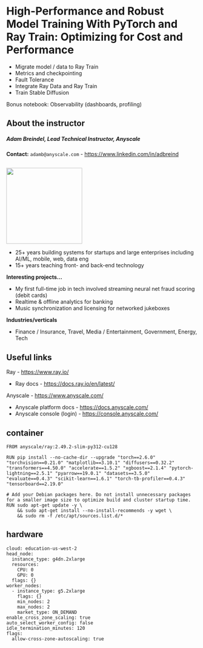 # High-Performance and Robust Model Training With PyTorch and Ray Train: Optimizing for Cost and Performance

- Migrate model / data to Ray Train
- Metrics and checkpointing
- Fault Tolerance
- Integrate Ray Data and Ray Train
- Train Stable Diffusion

Bonus notebook: Observability (dashboards, profiling)

## About the instructor

##### Adam Breindel, Lead Technical Instructor, Anyscale

__Contact:__ `adamb@anyscale.com` - https://www.linkedin.com/in/adbreind

<img src="https://materials.s3.amazonaws.com/i/lpMDU9j.jpg" width=200 style="margin-right:2em;margin-top:1em"/>

* 25+ years building systems for startups and large enterprises including AI/ML, mobile, web, data eng
* 15+ years teaching front- and back-end technology

__Interesting projects...__
* My first full-time job in tech involved streaming neural net fraud scoring (debit cards)
* Realtime & offline analytics for banking
* Music synchronization and licensing for networked jukeboxes

__Industries/verticals__
* Finance / Insurance, Travel, Media / Entertainment, Government, Energy, Tech

## Useful links

Ray - https://www.ray.io/

* Ray docs - https://docs.ray.io/en/latest/

Anyscale - https://www.anyscale.com/

* Anyscale platform docs - https://docs.anyscale.com/
* Anyscale console (login) - https://console.anyscale.com/

## container

```
FROM anyscale/ray:2.49.2-slim-py312-cu128

RUN pip install --no-cache-dir --upgrade "torch==2.6.0" "torchvision==0.21.0" "matplotlib==3.10.1" "diffusers==0.32.2" "transformers==4.50.0" "accelerate==1.5.2" "xgboost==2.1.4" "pytorch-lightning==2.5.1" "pyarrow==19.0.1" "datasets==3.5.0" "evaluate==0.4.3" "scikit-learn==1.6.1" "torch-tb-profiler==0.4.3" "tensorboard==2.19.0"

# Add your Debian packages here. Do not install unnecessary packages for a smaller image size to optimize build and cluster startup time.
RUN sudo apt-get update -y \
    && sudo apt-get install --no-install-recommends -y wget \
    && sudo rm -f /etc/apt/sources.list.d/*
```

## hardware

```
cloud: education-us-west-2
head_node:
  instance_type: g4dn.2xlarge
  resources:
    CPU: 0
    GPU: 0
  flags: {}
worker_nodes:
  - instance_type: g5.2xlarge
    flags: {}
    min_nodes: 2
    max_nodes: 2
    market_type: ON_DEMAND
enable_cross_zone_scaling: true
auto_select_worker_config: false
idle_termination_minutes: 120
flags:
  allow-cross-zone-autoscaling: true
```
